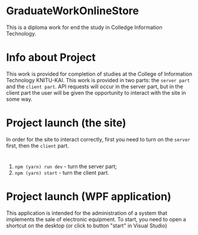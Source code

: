 # GraduateWorkOnlineStore
This is a diploma work for end the study in Colledge Information Technology.

# Info about Project
This work is provided for completion of studies at the College of Information Technology KNITU-KAI. This work is provided in two parts: the `server part` and the `client part`. API requests will occur in the server part, but in the client part the user will be given the opportunity to interact with the site in some way.

# Project launch (the site)
In order for the site to interact correctly, first you need to turn on the `server` first, then the `client` part.
#
1) `npm (yarn) run dev` - turn the server part;
2) `npm (yarn) start` - turn the client part.
#

# Project launch (WPF application)
This application is intended for the administration of a system that implements the sale of electronic equipment.
To start, you need to open a shortcut on the desktop (or click to button "start" in Visual Studio)
